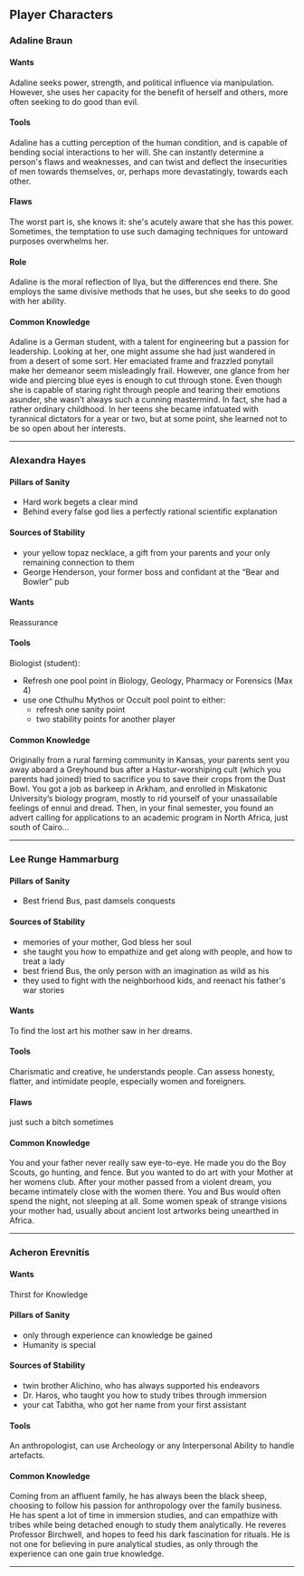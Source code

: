 
Player Characters
-----------------

### Adaline Braun ###

#### Wants ####
Adaline seeks power, strength, and political influence via manipulation.
However, she uses her capacity for the benefit of herself and others,
more often seeking to do good than evil.

#### Tools ####
Adaline has a cutting perception of the human condition,
and is capable of bending social interactions to her will.
She can instantly determine a person's flaws and weaknesses,
and can twist and deflect the insecurities of men towards themselves,
or, perhaps more devastatingly, towards each other.

#### Flaws ####
The worst part is, she knows it: she's acutely aware that she has this power.
Sometimes, the temptation to use such damaging techniques for untoward purposes overwhelms her.

#### Role ####
Adaline is the moral reflection of Ilya, but the differences end there.
She employs the same divisive methods that he uses,
but she seeks to do good with her ability.

#### Common Knowledge ####
Adaline is a German student, with a talent for engineering but a passion for leadership.
Looking at her, one might assume she had just wandered in from a desert of some sort.
Her emaciated frame and frazzled ponytail make her demeanor seem misleadingly frail.
However, one glance from her wide and piercing blue eyes is enough to cut through stone.
Even though she is capable of staring right through people and tearing their emotions asunder,
she wasn't always such a cunning mastermind.
In fact, she had a rather ordinary childhood.
In her teens she became infatuated with tyrannical dictators for a year or two,
but at some point, she learned not to be so open about her interests.

---


### Alexandra Hayes ###

#### Pillars of Sanity ####
- Hard work begets a clear mind
- Behind every false god lies a perfectly rational scientific explanation

#### Sources of Stability ####
- your yellow topaz necklace, a gift from your parents and your only remaining connection to them
- George Henderson, your former boss and confidant at the “Bear and Bowler” pub

#### Wants ####
Reassurance

#### Tools ####
Biologist (student):
- Refresh one pool point in Biology, Geology, Pharmacy or Forensics (Max 4)
- use one Cthulhu Mythos or Occult pool point to either:
  - refresh one sanity point
  - two stability points for another player

#### Common Knowledge ####
Originally from a rural farming community in Kansas,
your parents sent you away aboard a Greyhound bus after a Hastur-worshiping cult
(which you parents had joined) tried to sacrifice you to save their crops from the Dust Bowl.
You got a job as barkeep in Arkham, and enrolled in Miskatonic University’s biology program,
mostly to rid yourself of your unassailable feelings of ennui and dread.
Then, in your final semester,
you found an advert calling for applications to an academic program in North Africa,
just south of Cairo...

---

### Lee Runge Hammarburg ###

#### Pillars of Sanity ####
- Best friend Bus, past damsels conquests

#### Sources of Stability ####
- memories of your mother, God bless her soul
- she taught you how to empathize and get along with people, and how to treat a lady
- best friend Bus, the only person with an imagination as wild as his
- they used to fight with the neighborhood kids, and reenact his father's war stories

#### Wants ####
To find the lost art his mother saw in her dreams.

#### Tools ####
Charismatic and creative, he understands people.
Can assess honesty, flatter, and intimidate people, especially women and foreigners.

#### Flaws ####
just such a bitch sometimes

#### Common Knowledge ####
You and your father never really saw eye-to-eye.
He made you do the Boy Scouts, go hunting, and fence.
But you wanted to do art with your Mother at her womens club.
After your mother passed from a violent dream, you became intimately close with the women there.
You and Bus would often spend the night, not sleeping at all.
Some women speak of strange visions your mother had,
usually about ancient lost artworks being unearthed in Africa.

---


### Acheron Erevnitís ###

#### Wants ####
Thirst for Knowledge

#### Pillars of Sanity ####
- only through experience can knowledge be gained
- Humanity is special

#### Sources of Stability ####
- twin brother Alichino, who has always supported his endeavors
- Dr. Haros, who taught you how to study tribes through immersion
- your cat Tabitha, who got her name from your first assistant

#### Tools ####
An anthropologist, can use Archeology or any Interpersonal Ability to handle artefacts.

#### Common Knowledge ####
Coming from an affluent family, he has always been the black sheep,
choosing to follow his passion for anthropology over the family business.
He has spent a lot of time in immersion studies,
and can empathize with tribes while being detached enough to study them analytically.
He reveres Professor Birchwell, and hopes to feed his dark fascination for rituals.
He is not one for believing in pure analytical studies,
as only through the experience can one gain true knowledge.

---
